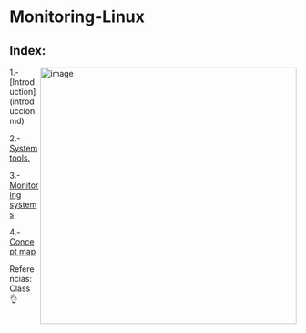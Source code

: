# Monitoring-Linux

## Index:
<p aling="left">
<img src="https://i.giphy.com/media/v1.Y2lkPTc5MGI3NjExaWVxcjR1cm9sdGR4dW5oa2F3eHY0NmFjaW9sdzlxaXEzbjVla2w2OSZlcD12MV9pbnRlcm5hbF9naWZfYnlfaWQmY3Q9Zw/qdf1QyvxipVh6/giphy.gif](https://easy-peasy.ai/ai-image-generator/images/playful-penguin-user-profiles" alt="image" width="450" align="right">
</p>
1.- [Introduction](introduccion.md)

2.-[System tools.](doc.md)

3.-[Monitoring systems](sistemas.md)

4.- [Concept map](url)

Referencias:
Class 👌
